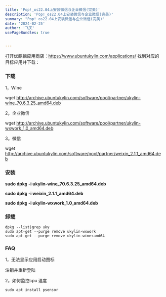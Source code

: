 ```yaml
---
title: 'Pop!_os22.04上安装微信与企业微信(完美)'
description: 'Pop!_os22.04上安装微信与企业微信(完美)'
summary: "Pop!_os22.04上安装微信与企业微信(完美)"
date: '2024-02-25'
author: '飞天'
usePageBundles: true


---
```




打开优麒麟应用商店：https://www.ubuntukylin.com/applications/ 找到对应的目标应用并下载：

### 下载

1，Wine

wget http://archive.ubuntukylin.com/software/pool/partner/ukylin-wine_70.6.3.25_amd64.deb

2，企业微信

wget http://archive.ubuntukylin.com/software/pool/partner/ukylin-wxwork_1.0_amd64.deb

3，微信

wget http://archive.ubuntukylin.com/software/pool/partner/weixin_2.1.1_amd64.deb

### 安装

**sudo dpkg -i  ukylin-wine_70.6.3.25_amd64.deb**

**sudo dpkg -i weixin_2.1.1_amd64.deb**

**sudo dpkg -i ukylin-wxwork_1.0_amd64.deb**



### 卸载

```
dpkg --list|grep uky
sudo apt-get --purge remove ukylin-wxwork 
sudo apt-get --purge remove ukylin-wine:amd64
```

###  FAQ

1，无法显示应用启动图标

注销并重新登陆

2，如何监控cpu 温度

```
sudo apt install psensor
```

